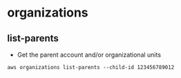 # organizations

## list-parents

- Get the parent account and/or organizational units

```shell
aws organizations list-parents --child-id 123456789012
```
